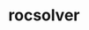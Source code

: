 ---
title: "rocsolver"
layout: cache
categories: [package, v0.19]
meta: {"versions": ["5.2.3"], "compilers": ["gcc@=11.1.0"], "oss": ["ubuntu20.04"], "platforms": ["linux"], "targets": ["x86_64"], "stacks": ["e4s"], "num_specs": 1, "num_specs_by_stack": {"e4s": 1}}
spec_details: [{"hash": "uwc3wapwkzzk2d7d6ezopej5eumapzhe", "compiler": "gcc@=11.1.0", "versions": ["5.2.3"], "os": "ubuntu20.04", "platform": "linux", "target": "x86_64", "variants": ["amdgpu_target=auto", "build_system=cmake", "build_type=Release", "~ipo", "+optimal"], "stacks": ["e4s"], "size": "-", "tarball": "https://binaries.spack.io/releases/v0.19/build_cache/linux-ubuntu20.04-x86_64/gcc-11.1.0/rocsolver-5.2.3/linux-ubuntu20.04-x86_64-gcc-11.1.0-rocsolver-5.2.3-uwc3wapwkzzk2d7d6ezopej5eumapzhe.spack"}]
---